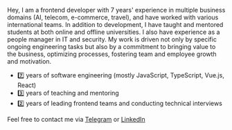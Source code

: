 Hey,
I am a frontend developer with 7 years' experience in multiple business domains (AI, telecom, e-commerce, travel), and have worked with various international teams. In addition to development, I have taught and mentored students at both online and offline universities. I also have experience as a people manager in IT and security. My work is driven not only by specific ongoing engineering tasks but also by a commitment to bringing value to the business, optimizing processes, fostering team and employee growth and motivation.

- 7️⃣ years of software engineering (mostly JavaScript, TypeScript, Vue.js, React)
- 3️⃣ years of teaching and mentoring
- 2️⃣ years of leading frontend teams and conducting technical interviews

Feel free to contact me via [Telegram](https://t.me/kostrubinio) or [LinkedIn](https://www.linkedin.com/in/kostrubinio) 
